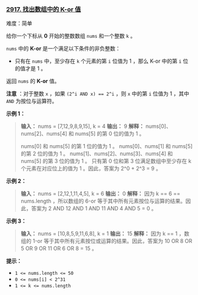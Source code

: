 ### [2917\. 找出数组中的 K-or 值](https://leetcode.cn/problems/find-the-k-or-of-an-array/)

难度：简单

给你一个下标从 **0** 开始的整数数组 `nums` 和一个整数 `k` 。

`nums` 中的 **K-or** 是一个满足以下条件的非负整数：

- 只有在 `nums` 中，至少存在 `k` 个元素的第 `i` 位值为 1 ，那么 K-or 中的第 `i` 位的值才是 1 。

返回 `nums` 的 **K-or** 值。

**注意** ：对于整数 `x` ，如果 `(2^i AND x) == 2^i` ，则 `x` 中的第 `i` 位值为 1 ，其中 `AND` 为按位与运算符。

**示例 1：**

> **输入：** nums = [7,12,9,8,9,15], k = 4
> **输出：** 9
> **解释：** nums[0]、nums[2]、nums[4] 和 nums[5] 的第 0 位的值为 1 。
>  
> nums[0] 和 nums[5] 的第 1 位的值为 1 。
> nums[0]、nums[1] 和 nums[5] 的第 2 位的值为 1 。
> nums[1]、nums[2]、nums[3]、nums[4] 和 nums[5] 的第 3 位的值为 1 。
> 只有第 0 位和第 3 位满足数组中至少存在 k 个元素在对应位上的值为 1 。因此，答案为 2^0 + 2^3 = 9 。

**示例 2：**

> **输入：** nums = [2,12,1,11,4,5], k = 6
> **输出：** 0
> **解释：** 因为 k == 6 == nums.length ，所以数组的 6-or 等于其中所有元素按位与运算的结果。因此，答案为 2 AND 12 AND 1 AND 11 AND 4 AND 5 = 0 。

**示例 3：**

> **输入：** nums = [10,8,5,9,11,6,8], k = 1
> **输出：** 15
> **解释：** 因为 k == 1 ，数组的 1-or 等于其中所有元素按位或运算的结果。因此，答案为 10 OR 8 OR 5 OR 9 OR 11 OR 6 OR 8 = 15 。

**提示：**

- `1 <= nums.length <= 50`
- `0 <= nums[i] < 2^31`
- `1 <= k <= nums.length`
